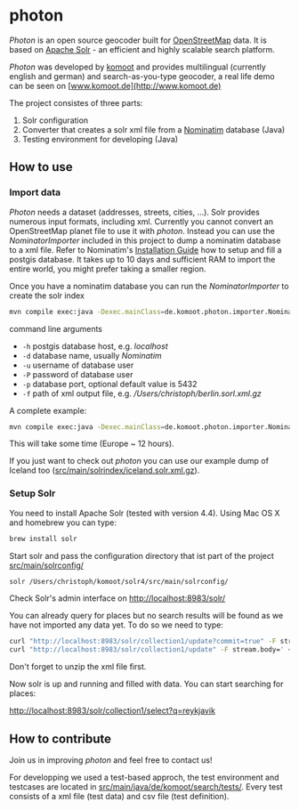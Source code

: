 # photon

_Photon_ is an open source geocoder built for [OpenStreetMap](http://www.osm.org) data. It is based on [Apache Solr](http://lucene.apache.org/solr/) - an efficient and highly scalable search platform.

_Photon_ was developed by [komoot](http://www.komoot.de) and provides multilingual (currently english and german) and search-as-you-type geocoder, a real life demo can be seen on [www.komoot.de](http://www.komoot.de)


The project consistes of three parts:

1. Solr configuration
2. Converter that creates a solr xml file from a [Nominatim](http://wiki.openstreetmap.org/wiki/Nominatim) database (Java)
3. Testing environment for developing (Java)

## How to use
### Import data
_Photon_ needs a dataset (addresses, streets, cities, ...). Solr provides numerous input formats, including xml. Currently you cannot convert an OpenStreetMap planet file to use it with _photon_. Instead you can use the _NominatorImporter_ included in this project to dump a nominatim database to a xml file. Refer to Nominatim's [Installation Guide](http://wiki.openstreetmap.org/wiki/Nominatim/Installation) how to setup and fill a postgis database. It takes up to 10 days and sufficient RAM to import the entire world, you might prefer taking a smaller region.

Once you have a nominatim database you can run the _NominatorImporter_ to create the solr index

```bash
mvn compile exec:java -Dexec.mainClass=de.komoot.photon.importer.NominatimImporter -Dexec.args="...args..."
```

command line arguments

 - ```-h``` postgis database host, e.g. _localhost_
 - ```-d``` database name, usually _Nominatim_
 - ```-u``` username of database user
 - ```-P``` password of database user
 - ```-p``` database port, optional default value is 5432
 - ```-f``` path of xml output file, e.g. _/Users/christoph/berlin.sorl.xml.gz_

A complete example:

```bash
mvn compile exec:java -Dexec.mainClass=de.komoot.photon.importer.NominatimImporter -Dexec.args="-h localhost -d nominatim_island -u christoph -P christoph -f /Users/christoph/iceland.solr.xml.gz" > /home/christoph/island_import.log
```

This will take some time (Europe ~ 12 hours). 

If you just want to check out _photon_ you can use our example dump of Iceland too ([src/main/solrindex/iceland.solr.xml.gz](src/main/solrindex/iceland.solr.xml.gz)). 

### Setup Solr
You need to install Apache Solr (tested with version 4.4). Using Mac OS X and homebrew you can type:

```bash
brew install solr
```

Start solr and pass the configuration directory that ist part of the project [src/main/solrconfig/](src/main/solrconfig/)

```bash
solr /Users/christoph/komoot/solr4/src/main/solrconfig/
```

Check Solr's admin interface on [http://localhost:8983/solr/](http://localhost:8983/solr/)

You can already query for places but no search results will be found as we have not imported any data yet. To do so we need to type:

```bash
curl "http://localhost:8983/solr/collection1/update?commit=true" -F stream.file=/Users/christoph/iceland.solr.xml
curl "http://localhost:8983/solr/collection1/update" -F stream.body=' <optimize />'
```

Don't forget to unzip the xml file first.

Now solr is up and running and filled with data. You can start searching for places:

[http://localhost:8983/solr/collection1/select?q=reykjavik](http://localhost:8983/solr/collection1/select?q=reykjavik&wt=json&indent=true)

## How to contribute

Join us in improving _photon_ and feel free to contact us!

For developping we used a test-based approch, the test environment and testcases are located in [src/main/java/de/komoot/search/tests/](src/main/java/de/komoot/search/tests/). Every test consists of a xml file (test data) and csv file (test definition).
